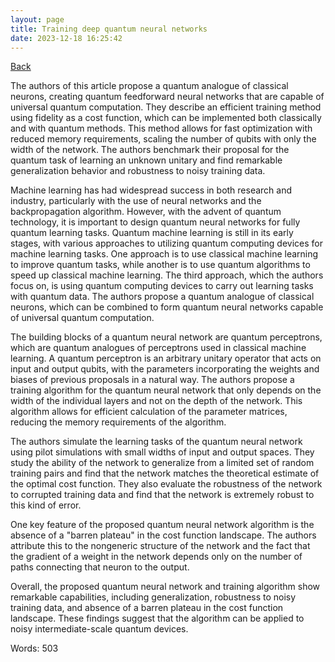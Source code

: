 ```yaml
---
layout: page
title: Training deep quantum neural networks
date: 2023-12-18 16:25:42
---
```


[Back](./)


The authors of this article propose a quantum analogue of classical neurons, creating quantum feedforward neural networks that are capable of universal quantum computation. They describe an efficient training method using fidelity as a cost function, which can be implemented both classically and with quantum methods. This method allows for fast optimization with reduced memory requirements, scaling the number of qubits with only the width of the network. The authors benchmark their proposal for the quantum task of learning an unknown unitary and find remarkable generalization behavior and robustness to noisy training data.

Machine learning has had widespread success in both research and industry, particularly with the use of neural networks and the backpropagation algorithm. However, with the advent of quantum technology, it is important to design quantum neural networks for fully quantum learning tasks. Quantum machine learning is still in its early stages, with various approaches to utilizing quantum computing devices for machine learning tasks. One approach is to use classical machine learning to improve quantum tasks, while another is to use quantum algorithms to speed up classical machine learning. The third approach, which the authors focus on, is using quantum computing devices to carry out learning tasks with quantum data. The authors propose a quantum analogue of classical neurons, which can be combined to form quantum neural networks capable of universal quantum computation.

The building blocks of a quantum neural network are quantum perceptrons, which are quantum analogues of perceptrons used in classical machine learning. A quantum perceptron is an arbitrary unitary operator that acts on input and output qubits, with the parameters incorporating the weights and biases of previous proposals in a natural way. The authors propose a training algorithm for the quantum neural network that only depends on the width of the individual layers and not on the depth of the network. This algorithm allows for efficient calculation of the parameter matrices, reducing the memory requirements of the algorithm.

The authors simulate the learning tasks of the quantum neural network using pilot simulations with small widths of input and output spaces. They study the ability of the network to generalize from a limited set of random training pairs and find that the network matches the theoretical estimate of the optimal cost function. They also evaluate the robustness of the network to corrupted training data and find that the network is extremely robust to this kind of error.

One key feature of the proposed quantum neural network algorithm is the absence of a "barren plateau" in the cost function landscape. The authors attribute this to the nongeneric structure of the network and the fact that the gradient of a weight in the network depends only on the number of paths connecting that neuron to the output.

Overall, the proposed quantum neural network and training algorithm show remarkable capabilities, including generalization, robustness to noisy training data, and absence of a barren plateau in the cost function landscape. These findings suggest that the algorithm can be applied to noisy intermediate-scale quantum devices.

Words: 503